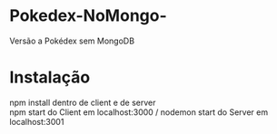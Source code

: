 # Pokedex-NoMongo-
Versão a Pokédex sem MongoDB

# Instalação
npm install dentro de client e de server<br>
npm start do Client em localhost:3000 / nodemon start do Server em localhost:3001
